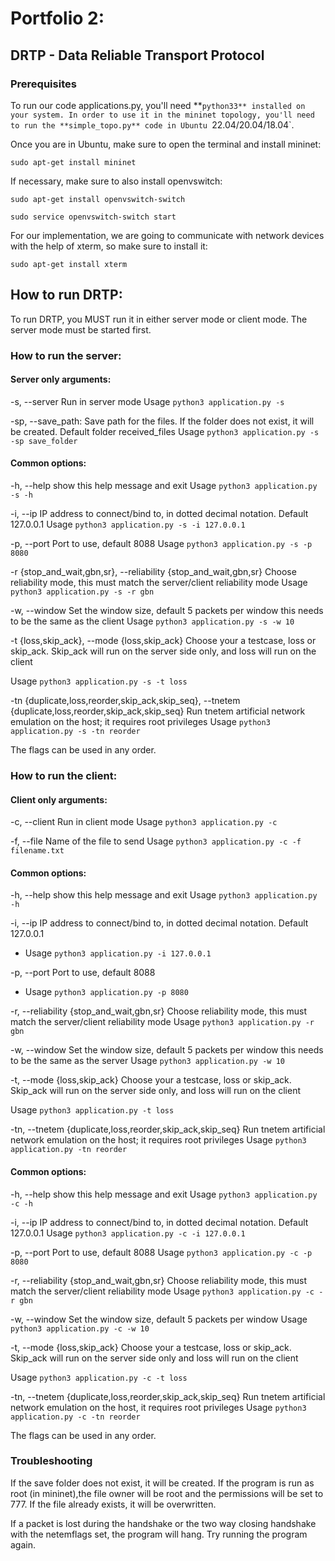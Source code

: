 # Portfolio 2:

## DRTP - Data Reliable Transport Protocol

### Prerequisites

To run our code applications.py, you'll need **`python33** installed on your system. In order to use it in the mininet
topology, you'll need to run the **simple_topo.py** code in Ubuntu `22.04/20.04/18.04`.

Once you are in Ubuntu, make sure to open the terminal and install mininet:

`sudo apt-get install mininet`

If necessary, make sure to also install openvswitch:

`sudo apt-get install openvswitch-switch`

`sudo service openvswitch-switch start`

For our implementation, we are going to communicate with network devices with the help of xterm, so make sure to install
it:

`sudo apt-get install xterm`

## How to run DRTP:

To run DRTP, you MUST run it in either server mode or client mode. The server mode must be started first.

### How to run the server:

#### Server only arguments:

-s, --server Run in server mode
Usage `python3 application.py -s`

-sp, --save_path: Save path for the files. If the folder does not exist, it will be created. Default folder
received_files
Usage `python3 application.py -s -sp save_folder`

#### Common options:

-h, --help show this help message and exit
Usage `python3 application.py -s -h`

-i, --ip IP address to connect/bind to, in dotted decimal notation. Default 127.0.0.1
Usage `python3 application.py -s -i 127.0.0.1`

-p, --port Port to use, default 8088
Usage `python3 application.py -s -p 8080`

-r {stop_and_wait,gbn,sr}, --reliability {stop_and_wait,gbn,sr}
Choose reliability mode, this must match the server/client reliability mode
Usage `python3 application.py -s -r gbn`

-w, --window
Set the window size, default 5 packets per window this needs to be the same as the
client
Usage `python3 application.py -s -w 10`

-t {loss,skip_ack}, --mode {loss,skip_ack}
Choose your a testcase, loss or skip_ack. Skip_ack will run on the server side only, and loss will run on the client

Usage `python3 application.py -s -t loss`

-tn {duplicate,loss,reorder,skip_ack,skip_seq}, --tnetem {duplicate,loss,reorder,skip_ack,skip_seq}
Run tnetem artificial network emulation on the host; it requires root privileges
Usage `python3 application.py -s -tn reorder`

The flags can be used in any order.

### How to run the client:

#### Client only arguments:

-c, --client Run in client mode
Usage `python3 application.py -c`

-f, --file Name of the file to send
Usage `python3 application.py -c -f filename.txt`

#### Common options:

-h, --help show this help message and exit
Usage `python3 application.py -h`

-i, --ip IP address to connect/bind to, in dotted decimal notation. Default 127.0.0.1
* Usage `python3 application.py -i 127.0.0.1`

-p, --port Port to use, default 8088
* Usage `python3 application.py -p 8080`

-r, --reliability {stop_and_wait,gbn,sr}
Choose reliability mode, this must match the server/client reliability mode
Usage `python3 application.py -r gbn`

-w, --window
Set the window size, default 5 packets per window this needs to be the same as the server
Usage `python3 application.py -w 10`

-t, --mode {loss,skip_ack}
Choose your a testcase, loss or skip_ack. Skip_ack will run on the server side only, and loss will run on the client

Usage `python3 application.py -t loss`

-tn, --tnetem {duplicate,loss,reorder,skip_ack,skip_seq}
Run tnetem artificial network emulation on the host; it requires root privileges
Usage `python3 application.py -tn reorder`

#### Common options:

-h, --help show this help message and exit
Usage `python3 application.py -c -h`

-i, --ip IP address to connect/bind to, in dotted decimal notation. Default 127.0.0.1
Usage `python3 application.py -c -i 127.0.0.1`

-p, --port Port to use, default 8088
Usage `python3 application.py -c -p 8080`

-r, --reliability {stop_and_wait,gbn,sr}
Choose reliability mode, this must match the server/client reliability mode
Usage `python3 application.py -c -r gbn`

-w, --window
Set the window size, default 5 packets per window
Usage `python3 application.py -c -w 10`

-t, --mode {loss,skip_ack}
Choose your a testcase, loss or skip_ack. Skip_ack will run on the server side only and loss will run on the client

Usage `python3 application.py -c -t loss`

-tn, --tnetem {duplicate,loss,reorder,skip_ack,skip_seq}
Run tnetem artificial network emulation on the host, it requires root privileges
Usage `python3 application.py -c -tn reorder`

The flags can be used in any order.

### Troubleshooting

If the save folder does not exist, it will be created. If the program is run as root (in mininet),the file owner will be
root and the permissions will be set to 777. If the file already exists, it will be overwritten.

If a packet is lost during the handshake or the two way closing handshake with the netemflags set, the program will
hang. Try running the program again.



